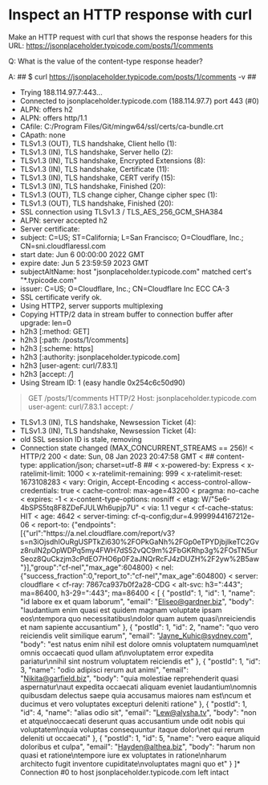 # Inspect an HTTP response with curl #

Make an HTTP request with curl that shows the response headers for this URL: https://jsonplaceholder.typicode.com/posts/1/comments

Q: What is the value of the content-type response header?

A: ## $ curl https://jsonplaceholder.typicode.com/posts/1/comments -v ##
*   Trying 188.114.97.7:443...
* Connected to jsonplaceholder.typicode.com (188.114.97.7) port 443 (#0)
* ALPN: offers h2
* ALPN: offers http/1.1
*  CAfile: C:/Program Files/Git/mingw64/ssl/certs/ca-bundle.crt
*  CApath: none
* TLSv1.3 (OUT), TLS handshake, Client hello (1):
* TLSv1.3 (IN), TLS handshake, Server hello (2):
* TLSv1.3 (IN), TLS handshake, Encrypted Extensions (8):
* TLSv1.3 (IN), TLS handshake, Certificate (11):
* TLSv1.3 (IN), TLS handshake, CERT verify (15):
* TLSv1.3 (IN), TLS handshake, Finished (20):
* TLSv1.3 (OUT), TLS change cipher, Change cipher spec (1):
* TLSv1.3 (OUT), TLS handshake, Finished (20):
* SSL connection using TLSv1.3 / TLS_AES_256_GCM_SHA384
* ALPN: server accepted h2
* Server certificate:
*  subject: C=US; ST=California; L=San Francisco; O=Cloudflare, Inc.; CN=sni.cloudflaressl.com
*  start date: Jun  6 00:00:00 2022 GMT
*  expire date: Jun  5 23:59:59 2023 GMT
*  subjectAltName: host "jsonplaceholder.typicode.com" matched cert's "*.typicode.com"
*  issuer: C=US; O=Cloudflare, Inc.; CN=Cloudflare Inc ECC CA-3
*  SSL certificate verify ok.
* Using HTTP2, server supports multiplexing
* Copying HTTP/2 data in stream buffer to connection buffer after upgrade: len=0
* h2h3 [:method: GET]
* h2h3 [:path: /posts/1/comments]
* h2h3 [:scheme: https]
* h2h3 [:authority: jsonplaceholder.typicode.com]
* h2h3 [user-agent: curl/7.83.1]
* h2h3 [accept: */*]
* Using Stream ID: 1 (easy handle 0x254c6c50d90)
> GET /posts/1/comments HTTP/2
> Host: jsonplaceholder.typicode.com
> user-agent: curl/7.83.1
> accept: */*
>
* TLSv1.3 (IN), TLS handshake, Newsession Ticket (4):
* TLSv1.3 (IN), TLS handshake, Newsession Ticket (4):
* old SSL session ID is stale, removing
* Connection state changed (MAX_CONCURRENT_STREAMS == 256)!
< HTTP/2 200 
< date: Sun, 08 Jan 2023 20:47:58 GMT
< ## content-type: application/json; charset=utf-8 ##
< x-powered-by: Express
< x-ratelimit-limit: 1000
< x-ratelimit-remaining: 999
< x-ratelimit-reset: 1673108283
< vary: Origin, Accept-Encoding
< access-control-allow-credentials: true
< cache-control: max-age=43200
< pragma: no-cache
< expires: -1
< x-content-type-options: nosniff
< etag: W/"5e6-4bSPS5tq8F8ZDeFJULWh6upjp7U"
< via: 1.1 vegur
< cf-cache-status: HIT
< age: 4642
< server-timing: cf-q-config;dur=4.9999944167212e-06
< report-to: {"endpoints":[{"url":"https:\/\/a.nel.cloudflare.com\/report\/v3?s=n3iOjsdhIOuRgUSPTkZi630%2FOPkGaNh%2FGp0eTPYDjbjlkeTC2Gvz8rulN2pOpWDPq5my4FWH7dS52vQC9m%2FbGKRhp3g%2FOsTN5urSeoz8QuCkzjm3cPdEO7HO6p0F2aJNQrRcFJ4zDUZH%2F2yw%2B5aw"}],"group":"cf-nel","max_age":604800}
< nel: {"success_fraction":0,"report_to":"cf-nel","max_age":604800}
< server: cloudflare
< cf-ray: 7867ca937b0f2a28-CDG
< alt-svc: h3=":443"; ma=86400, h3-29=":443"; ma=86400
<
[
  {
    "postId": 1,
    "id": 1,
    "name": "id labore ex et quam laborum",
    "email": "Eliseo@gardner.biz",
    "body": "laudantium enim quasi est quidem magnam voluptate ipsam eos\ntempora quo necessitatibus\ndolor quam autem quasi\nreiciendis et nam sapiente accusantium"
  },
  {
    "postId": 1,
    "id": 2,
    "name": "quo vero reiciendis velit similique earum",
    "email": "Jayne_Kuhic@sydney.com",
    "body": "est natus enim nihil est dolore omnis voluptatem numquam\net omnis occaecati quod ullam at\nvoluptatem error expedita pariatur\nnihil sint nostrum voluptatem reiciendis et"
  },
  {
    "postId": 1,
    "id": 3,
    "name": "odio adipisci rerum aut animi",
    "email": "Nikita@garfield.biz",
    "body": "quia molestiae reprehenderit quasi aspernatur\naut expedita occaecati aliquam eveniet laudantium\nomnis quibusdam delectus saepe quia accusamus maiores nam est\ncum et ducimus et vero voluptates excepturi deleniti ratione"
  },
  {
    "postId": 1,
    "id": 4,
    "name": "alias odio sit",
    "email": "Lew@alysha.tv",
    "body": "non et atque\noccaecati deserunt quas accusantium unde odit nobis qui voluptatem\nquia voluptas consequuntur itaque dolor\net qui rerum deleniti ut 
occaecati"
  },
  {
    "postId": 1,
    "id": 5,
    "name": "vero eaque aliquid doloribus et culpa",
    "email": "Hayden@althea.biz",
    "body": "harum non quasi et ratione\ntempore iure ex voluptates in ratione\nharum architecto fugit inventore cupiditate\nvoluptates magni quo et"
  }
]* Connection #0 to host jsonplaceholder.typicode.com left intact